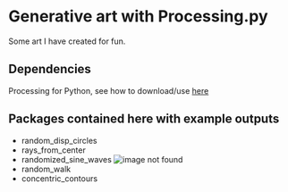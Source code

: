 # Generative art with Processing.py

Some art I have created for fun.

## Dependencies
Processing for Python, see how to download/use [here](https://py.processing.org/tutorials/gettingstarted/)

## Packages contained here with example outputs
* random_disp_circles
* rays_from_center
* randomized_sine_waves
![image not found](https://github.com/evelyd/generative_art/blob/main/randomized_sine_waves/Examples/out.png?raw=true)
* random_walk
* concentric_contours
